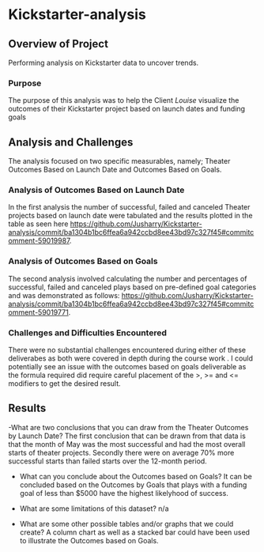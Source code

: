 # Kickstarter-analysis


## Overview of Project
Performing analysis on Kickstarter data to uncover trends.

### Purpose
The purpose of this analysis was to help the Client *Louise* visualize the outcomes of their Kickstarter project based on launch dates and funding goals
## Analysis and Challenges
The analysis focused on two specific measurables, namely; Theater Outcomes Based on Launch Date and Outcomes Based on Goals. 

### Analysis of Outcomes Based on Launch Date
In the first analysis the number of successful, failed and canceled Theater projects based on launch date were tabulated and the results plotted in the table as seen here  https://github.com/Jusharry/Kickstarter-analysis/commit/ba1304b1bc6ffea6a942ccbd8ee43bd97c327f45#commitcomment-59019987. 

### Analysis of Outcomes Based on Goals
The second analysis involved calculating the number and percentages  of successful, failed and canceled plays based on pre-defined goal categories and was demonstrated as follows: https://github.com/Jusharry/Kickstarter-analysis/commit/ba1304b1bc6ffea6a942ccbd8ee43bd97c327f45#commitcomment-59019771. 

### Challenges and Difficulties Encountered
There were no substantial challenges encountered during either of these deliverabes as both were covered in depth during the course work . I could potentially see an issue with the outcomes based on goals deliverable as the formula required did require careful placement of the >, >= and <= modifiers to get the desired result.

## Results

-What are two conclusions that you can draw from the Theater Outcomes by Launch Date? 
The first conclusion that can be drawn from that data is that the month of May was the most successful and had the most overall starts of theater projects. Secondly there were on average 70% more successful starts than failed starts over the 12-month period.

- What can you conclude about the Outcomes based on Goals?
It can be concluded based on the Outcomes by Goals that plays with a funding goal of less than $5000 have the highest likelyhood of success.


- What are some limitations of this dataset?
n/a

- What are some other possible tables and/or graphs that we could create?
A column chart  as well as a stacked bar could have been used to illustrate the Outcomes based on Goals. 
